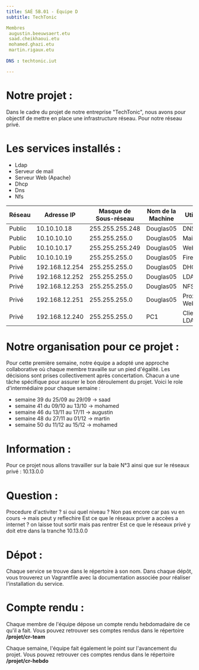 ```yaml
---
title: SAÉ 5B.01 - Équipe D
subtitle: TechTonic

Membres
 augustin.beeuwsaert.etu
 saad.cheikhaoui.etu
 mohamed.ghazi.etu
 martin.rigaux.etu
 
DNS : techtonic.iut

---
```


# Notre projet : 
Dans le cadre du projet de notre entreprise "TechTonic", nous avons pour objectif de mettre en place une infrastructure réseau. Pour notre réseau privé.

# Les services installés :

- Ldap 
- Serveur de mail
- Serveur Web (Apache)
- Dhcp
- Dns
- Nfs 

| Réseau            | Adresse IP        | Masque de Sous-réseau | Nom de la Machine  | Utilité                   |
|-------------------|-------------------|-----------------------|--------------------|---------------------------|
| Public            | 10.10.10.18       | 255.255.255.248       | Douglas05          | DNS                       |
| Public            | 10.10.10.10       | 255.255.255.0         | Douglas05          | Mail                      |
| Public            | 10.10.10.17       | 255.255.255.249       | Douglas05          | Web                       |
| Public            | 10.10.10.19       | 255.255.255.0         | Douglas05          | Firewall                  |
| Privé             | 192.168.12.254    | 255.255.255.0         | Douglas05          | DHCP                      |
| Privé             | 192.168.12.252    | 255.255.255.0         | Douglas05          | LDAP                      |
| Privé             | 192.168.12.253    | 255.255.255.0         | Douglas05          | NFS                       |
| Privé             | 192.168.12.251    | 255.255.255.0         | Douglas05          | Proxy Web                 |
| Privé             | 192.168.12.240    | 255.255.255.0         | PC1                | Clien LDAP                |



# Notre organisation pour ce projet : 
Pour cette première semaine, notre équipe a adopté une approche collaborative où chaque membre travaille sur un pied d'égalité. Les décisions sont prises collectivement après concertation. Chacun a une tâche spécifique pour assurer le bon déroulement du projet.
Voici le role d'intermédiaire pour chaque semaine : 

- semaine 39 du 25/09 au 29/09 -> saad
- semaine 41 du 09/10 au 13/10 -> mohamed
- semaine 46 du 13/11 au 17/11 -> augustin
- semaine 48 du 27/11 au 01/12 -> martin 
- semaine 50 du 11/12 au 15/12 -> mohamed


# Information : 
Pour ce projet nous allons travailler sur la baie N°3 ainsi que sur le réseaux privé : 10.13.0.0


# Question : 
Procedure d'activiter ? si oui quel niveau ?
Non pas encore car pas vu en cours -> mais peut y reflechire 
Est ce que le réseaux priver a accèes a internet ?
on laisse tout sortir mais pas rentrer 
Est ce que le réseaux privé y doit etre dans la tranche 10.13.0.0 

# Dépot : 

Chaque service se trouve dans le répertoire à son nom. Dans chaque dépôt, vous trouverez un Vagrantfile avec la documentation associée pour réaliser l'installation du service.
 

# Compte rendu :

Chaque membre de l'équipe dépose un compte rendu hebdomadaire de ce qu'il a fait. Vous pouvez retrouver ses comptes rendus dans le répertoire **/projet/cr-team**

Chaque semaine, l'équipe fait également le point sur l'avancement du projet. Vous pouvez retrouver ces comptes rendus dans le répertoire **/projet/cr-hebdo**
